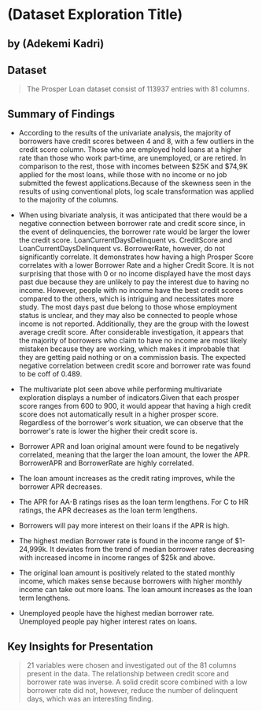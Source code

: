 # (Dataset Exploration Title)
## by (Adekemi Kadri)


## Dataset

> The Prosper Loan dataset consist of 113937 entries with 81 columns.


## Summary of Findings

- According to the results of the univariate analysis, the majority of borrowers have credit scores between 4 and 8, with a few outliers in the credit score column. Those who are employed hold loans at a higher rate than those who work part-time, are unemployed, or are retired. In comparison to the rest, those with incomes between $25K and $74,9K applied for the most loans, while those with no income or no job submitted the fewest applications.Because of the skewness seen in the results of using conventional plots, log scale transformation was applied to the majority of the columns.

- When using bivariate analysis, it was anticipated that there would be a negative connection between borrower rate and credit score since, in the event of delinquencies, the borrower rate would be larger the lower the credit score. LoanCurrentDaysDelinquent vs. CreditScore and LoanCurrentDaysDelinquent vs. BorrowerRate, however, do not significantly correlate. It demonstrates how having a high Prosper Score correlates with a lower Borrower Rate and a higher Credit Score. It is not surprising that those with 0 or no income displayed have the most days past due because they are unlikely to pay the interest due to having no income. However, people with no income have the best credit scores compared to the others, which is intriguing and necessitates more study. The most days past due belong to those whose employment status is unclear, and they may also be connected to people whose income is not reported. Additionally, they are the group with the lowest average credit score. After considerable investigation, it appears that the majority of borrowers who claim to have no income are most likely mistaken because they are working, which makes it improbable that they are getting paid nothing or on a commission basis. The expected negative correlation between credit score and borrower rate was found to be coff of 0.489.

- The multivariate plot seen above while performing multivariate exploration displays a number of indicators.Given that each prosper score ranges from 600 to 900, it would appear that having a high credit score does not automatically result in a higher prosper score.
Regardless of the borrower's work situation, we can observe that the borrower's rate is lower the higher their credit score is.

- Borrower APR and loan original amount were found to be negatively correlated, meaning that the larger the loan amount, the lower the APR.
BorrowerAPR and BorrowerRate are highly correlated.

- The loan amount increases as the credit rating improves, while the borrower APR decreases.

- The APR for AA-B ratings rises as the loan term lengthens. For C to HR ratings, the APR decreases as the loan term lengthens.
- Borrowers will pay more interest on their loans if the APR is high.

- The highest median Borrower rate is found in the income range of $1-24,999k. It deviates from the trend of median borrower rates decreasing with increased income in income ranges of $25k and above.

- The original loan amount is positively related to the stated monthly income, which makes sense because borrowers with higher monthly income can take out more loans. The loan amount increases as the loan term lengthens. 
- Unemployed people have the highest median borrower rate. Unemployed people pay higher interest rates on loans.

## Key Insights for Presentation

>21 variables were chosen and investigated out of the 81 columns present in the data. The relationship between credit score and borrower rate was inverse. A solid credit score combined with a low borrower rate did not, however, reduce the number of delinquent days, which was an interesting finding.
